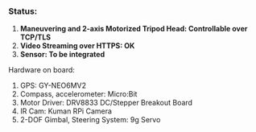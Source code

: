 ### Status: 
1. <b>Maneuvering and 2-axis Motorized Tripod Head: Controllable over TCP/TLS</b> 
2. <b>Video Streaming over HTTPS: OK</b>
3. <b>Sensor: To be integrated </b><br>

Hardware on board:
1. GPS: GY-NEO6MV2
2. Compass, accelerometer: Micro:Bit 
3. Motor Driver: DRV8833 DC/Stepper Breakout Board
4. IR Cam: Kuman RPi Camera
5. 2-DOF Gimbal, Steering System: 9g Servo 
